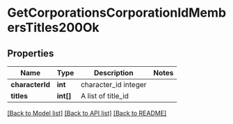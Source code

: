 # GetCorporationsCorporationIdMembersTitles200Ok

## Properties
Name | Type | Description | Notes
------------ | ------------- | ------------- | -------------
**characterId** | **int** | character_id integer | 
**titles** | **int[]** | A list of title_id | 

[[Back to Model list]](../README.md#documentation-for-models) [[Back to API list]](../README.md#documentation-for-api-endpoints) [[Back to README]](../README.md)



